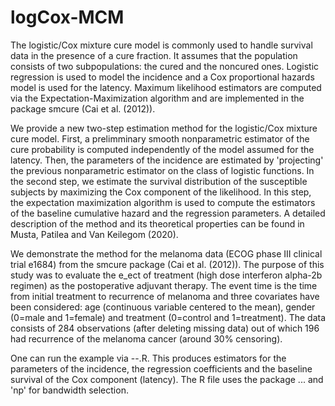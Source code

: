 # logCox-MCM

The logistic/Cox mixture cure model is commonly used to handle survival data in the presence of a cure fraction. It assumes that the population consists of two subpopulations: the cured and the noncured ones. Logistic regression is used to model the incidence and a Cox proportional hazards model is used for the latency. Maximum likelihood estimators are computed via the Expectation-Maximization algorithm and are  implemented in the package smcure (Cai et al. (2012)). 

We provide a new two-step estimation method for the logistic/Cox mixture cure model. First, a prelimminary smooth nonparametric estimator of the cure probability is computed  independently of the model assumed for the latency. Then, the parameters of the incidence are estimated by 'projecting' the previous nonparametric estimator on the class of logistic functions. In the second step,  we estimate the survival distribution of the susceptible subjects by maximizing the Cox component of the likelihood. In this step, the expectation maximization algorithm is used to compute the estimators of the baseline cumulative hazard and the regression parameters. A detailed description of the method and its theoretical properties can be found in Musta, Patilea and Van Keilegom (2020). 

We demonstrate the method for the melanoma data (ECOG phase III clinical trial e1684) from the smcure package (Cai et al. (2012)). The purpose of this study was to evaluate the e_ect of treatment (high dose interferon alpha-2b regimen) as the postoperative adjuvant therapy. The event time is the time from initial treatment to recurrence of melanoma and three covariates have been considered: age (continuous variable centered to the mean), gender (0=male and 1=female) and treatment (0=control and 1=treatment). The data consists of 284 observations (after deleting missing data) out of which 196 had recurrence of the melanoma cancer (around 30% censoring).

One can run the example via --.R. This produces estimators for the parameters of the incidence, the regression coefficients and the baseline survival of the Cox component (latency). The R file uses the package ... and 'np' for bandwidth selection.
